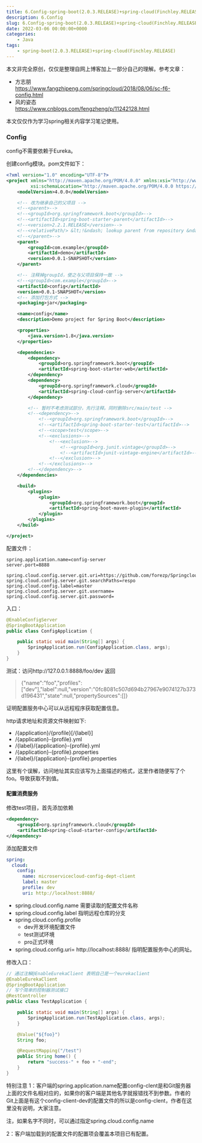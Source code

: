 ```yaml
---
title: 6.Config-spring-boot(2.0.3.RELEASE)+spring-cloud(Finchley.RELEASE)
description: 6.Config
slug: 6.Config-spring-boot(2.0.3.RELEASE)+spring-cloud(Finchley.RELEASE)
date: 2022-03-06 00:00:00+0000
categories:
    - Java
tags:
    - spring-boot(2.0.3.RELEASE)+spring-cloud(Finchley.RELEASE)
---
```


本文非完全原创，仅仅是整理自网上博客加上一部分自己的理解。参考文章：  
* 方志朋  
https://www.fangzhipeng.com/springcloud/2018/08/06/sc-f6-config.html
* 风的姿态  
https://www.cnblogs.com/fengzheng/p/11242128.html

本文仅仅作为学习spring相关内容学习笔记使用。

### Config

config不需要依赖于Eureka。


创建config模块。pom文件如下：

```xml
<?xml version="1.0" encoding="UTF-8"?>
<project xmlns="http://maven.apache.org/POM/4.0.0" xmlns:xsi="http://www.w3.org/2001/XMLSchema-instance"
         xsi:schemaLocation="http://maven.apache.org/POM/4.0.0 https://maven.apache.org/xsd/maven-4.0.0.xsd">
    <modelVersion>4.0.0</modelVersion>

    <!-- 改为继承自己的父项目 -->
    <!--<parent>-->
    <!--<groupId>org.springframework.boot</groupId>-->
    <!--<artifactId>spring-boot-starter-parent</artifactId>-->
    <!--<version>2.2.1.RELEASE</version>-->
    <!--<relativePath/> &lt;!&ndash; lookup parent from repository &ndash;&gt;-->
    <!--</parent>-->
    <parent>
        <groupId>com.example</groupId>
        <artifactId>demo</artifactId>
        <version>0.0.1-SNAPSHOT</version>
    </parent>

    <!-- 注释掉groupId，使之与父项目保持一致 -->
    <!--<groupId>com.example</groupId>-->
    <artifactId>config</artifactId>
    <version>0.0.1-SNAPSHOT</version>
    <!-- 添加打包方式 -->
    <packaging>jar</packaging>

    <name>config</name>
    <description>Demo project for Spring Boot</description>

    <properties>
        <java.version>1.8</java.version>
    </properties>

    <dependencies>
        <dependency>
            <groupId>org.springframework.boot</groupId>
            <artifactId>spring-boot-starter-web</artifactId>
        </dependency>
        <dependency>
            <groupId>org.springframework.cloud</groupId>
            <artifactId>spring-cloud-config-server</artifactId>
        </dependency>

        <!-- 暂时不考虑测试部分，先行注释。同时删除src/main/test -->
        <!--<dependency>-->
            <!--<groupId>org.springframework.boot</groupId>-->
            <!--<artifactId>spring-boot-starter-test</artifactId>-->
            <!--<scope>test</scope>-->
            <!--<exclusions>-->
                <!--<exclusion>-->
                    <!--<groupId>org.junit.vintage</groupId>-->
                    <!--<artifactId>junit-vintage-engine</artifactId>-->
                <!--</exclusion>-->
            <!--</exclusions>-->
        <!--</dependency>-->
    </dependencies>

    <build>
        <plugins>
            <plugin>
                <groupId>org.springframework.boot</groupId>
                <artifactId>spring-boot-maven-plugin</artifactId>
            </plugin>
        </plugins>
    </build>

</project>
```

配置文件：
```prop
spring.application.name=config-server
server.port=8888

spring.cloud.config.server.git.uri=https://github.com/forezp/SpringcloudConfig/
spring.cloud.config.server.git.searchPaths=respo
spring.cloud.config.label=master
spring.cloud.config.server.git.username=
spring.cloud.config.server.git.password=
```

入口：

```java
@EnableConfigServer
@SpringBootApplication
public class ConfigApplication {

    public static void main(String[] args) {
        SpringApplication.run(ConfigApplication.class, args);
    }
}
```

测试：访问http://127.0.0.1:8888/foo/dev
返回
> {"name":"foo","profiles":["dev"],"label":null,"version":"0fc8081c507d694b27967e9074127b373d196431","state":null,"propertySources":[]}

证明配置服务中心可以从远程程序获取配置信息。

http请求地址和资源文件映射如下:

* /{application}/{profile}[/{label}]
* /{application}-{profile}.yml
* /{label}/{application}-{profile}.yml
* /{application}-{profile}.properties
* /{label}/{application}-{profile}.properties

这里有个误解，访问地址其实应该写为上面描述的格式，这里作者随便写了个foo。导致获取不到值。

#### 配置消费服务
修改test项目，首先添加依赖
```xml
<dependency>
    <groupId>org.springframework.cloud</groupId>
    <artifactId>spring-cloud-starter-config</artifactId>
</dependency>
```

添加配置文件
```yml
spring:
  cloud:
    config:
      name: microservicecloud-config-dept-client
      label: master
      profile: dev
      uri: http://localhost:8888/
```
* spring.cloud.config.name 需要读取的配置文件名称
* spring.cloud.config.label 指明远程仓库的分支
* spring.cloud.config.profile
  * dev开发环境配置文件
  * test测试环境
  * pro正式环境
* spring.cloud.config.uri= http://localhost:8888/ 指明配置服务中心的网址。

修改入口：
```java
// 通过注解@EnableEurekaClient 表明自己是一个eurekaclient
@EnableEurekaClient
@SpringBootApplication
// 写个简单的控制器测试接口
@RestController
public class TestApplication {

    public static void main(String[] args) {
        SpringApplication.run(TestApplication.class, args);
    }

    @Value("${foo}")
    String foo;

    @RequestMapping("/test")
    public String home() {
        return "success-" + foo + "-end";
    }
}
```

特别注意
1：客户端的spring.application.name配置config-clent是和Git服务器上面的文件名相对应的，如果你的客户端是其他名字就报错找不到参数。作者的Git上面是有这个config-client-dev的配置文件的所以是config-clent，作者在这里没有说明，大家注意。

注，如果名字不同时，可以通过指定spring.cloud.config.name

2：客户端加载到的配置文件的配置项会覆盖本项目已有配置。
